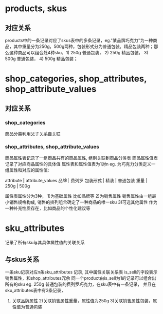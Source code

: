# products, skus
## 对应关系
products中的一条记录对应了skus表中的多条记录，eg."某品牌巧克力"为一种商品，其中重量分为250g，500g两种，包装形式分为普通包装，精品包装两种；那么这种商品可以组合处4种sku，1) 250g 普通包装， 2) 250g 精品包装， 3) 500g 普通包装， 4) 500g 精品包装；

# shop_categories, shop_attributes, shop_attribute_values
## 对应关系

### shop_categories
商品分类利用父子关系自关联

### shop_attributes, shop_attribute_values
商品属性表记录了一组商品共有的商品属性, 组别关联到商品分类表
商品属性值表记录了对应商品属性的具体值
属性表和属性值表为1对n
eg. 为巧克力分类定义一组属性和对应的属性值:

attribute    |    attribute_values
品牌         |    费列罗
包装形式      |    精装
            |     普通包装
重量         |    250g
            |     500g

属性表属性分为3种，
   1)为基础属性
     比如品牌等
   2)为销售属性
     销售属性由一组最小销售规格构成, 销售的排列组合确定了一种商品的唯一sku
   3)可选其他属性
     作为一种补充性质存在，比如商品的个性化建议等
	 
# sku_attributes
记录了所有sku与其具体属性值的关联关系

## 与skus关系
一条sku记录对应n条sku_attributes 记录,
其中属性关联关系表 is_sell的字段表示销售属性，和shop_attributes冗余
同一个product由is_sell为1的记录可以组合出所有的sku
eg. 250g 普通包装的费列罗巧克力，在sku表中有一条记录，
并且在sku_attributes表中有3条记录，
1) 关联品牌属性 2)关联销售属性重量，属性值为250g 3)关联销售属性包装，属性值为普通包装

